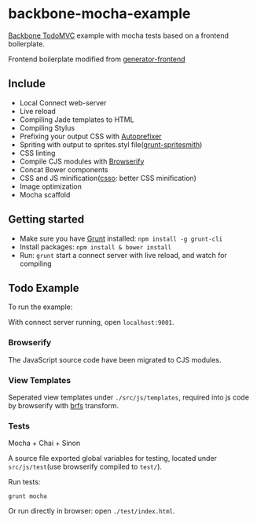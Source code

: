 backbone-mocha-example
=======================

[Backbone TodoMVC](http://todomvc.com/architecture-examples/backbone/) example with mocha tests based on a frontend boilerplate.

Frontend boilerplate modified from [generator-frontend](https://github.com/nDmitry/generator-frontend)

## Include

- Local Connect web-server
- Live reload
- Compiling Jade templates to HTML
- Compiling Stylus
- Prefixing your output CSS with [Autoprefixer](https://github.com/nDmitry/grunt-autoprefixer)
- Spriting with output to sprites.styl file([grunt-spritesmith](https://github.com/Ensighten/grunt-spritesmith))
- CSS linting
- Compile CJS modules with [Browserify](https://github.com/substack/node-browserify)
- Concat Bower components
- CSS and JS minification([csso](https://github.com/t32k/grunt-csso): better CSS minification)
- Image optimization
- Mocha scaffold

## Getting started

- Make sure you have [Grunt](http://gruntjs.com) installed: `npm install -g grunt-cli`
- Install packages: `npm install & bower install`
- Run: `grunt` start a connect server with live reload, and watch for compiling

## Todo Example

To run the example:

With connect server running, open `localhost:9001`.

### Browserify

The JavaScript source code have been migrated to CJS modules.

### View Templates

Seperated view templates under `./src/js/templates`, required into js code by
browserify with [brfs](https://github.com/substack/brfs) transform.

### Tests

Mocha + Chai + Sinon

A source file exported global variables for testing, located under
`src/js/test`(use browserify compiled to `test/`).

Run tests:

```shell
grunt mocha
```

Or run directly in browser: open `./test/index.html`.
